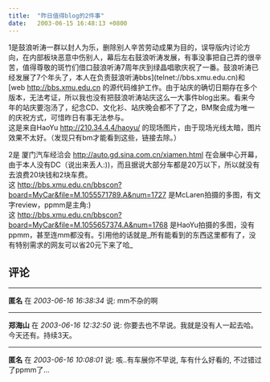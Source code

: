 ```yaml
---
title:  "昨日值得blog的2件事"
date:   2003-06-15 16:48:13 +0800
---
```


1是鼓浪听涛一群以封人为乐，删除别人辛苦劳动成果为目的，误导版内讨论方向，在内部板块恶意中伤别人，幕后左右鼓浪听涛发展，有事没事把自己弄的很辛苦，值得尊敬的斑竹们借口鼓浪听涛7周年庆到绿晶唱歌庆祝了一番。鼓浪听涛已经发展了7个年头了，本人在负责鼓浪听涛bbs](telnet://bbs.xmu.edu.cn)和[web http://bbs.xmu.edu.cn 的源代码维护工作。由于站庆的确切日期存在多个版本，无法考证，所以我也没有把鼓浪听涛站庆这么一大事件blog出来。看来今年的站庆要泡汤了，纪念CD、文化衫、站庆晚会都不了了之，BM聚会成为唯一的庆祝方式，可惜昨日有事无法参与。  
这是来自HaoYu http://210.34.4.4/haoyu/ 的现场图片，由于现场光线太暗，图片效果不太好。（发现只有bm才能看到这些，链接去除。）  

2是 厦门汽车经洽会 http://auto.gd.sina.com.cn/xiamen.html  在会展中心开幕，由于本人没有DC（说出来丢人:))，而且据说大部分车都是20万以下，所以就没有去浪费20块钱和2块车费。  
这 http://bbs.xmu.edu.cn/bbscon?board=MyCar&file=M.1055571789.A&num=1727 是McLaren拍摄的多图，有文字review，ppmm是主角:)  
这 http://bbs.xmu.edu.cn/bbscon?board=MyCar&file=M.1055657374.A&num=1768 是HaoYu拍摄的多图，没有ppmm，甚至连mm都没有。引用他的话就是_所有能看到的东西这里都有了，没有特别需求的网友可以省20元下来了哈_  


## 评论

*****
**匿名** 在 *2003-06-16 16:38:34* 说: mm不杂的啊

*****
**郑海山** 在 *2003-06-16 12:32:50* 说: 你要去也不早说。我就是没有人一起去哈。
今天还有。持续3天。


*****
**匿名** 在 *2003-06-16 10:08:01* 说: 咳..有车展你不早说, 车有什么好看的, 不过错过了ppmm了...

